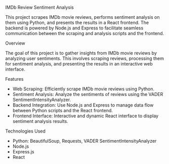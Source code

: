IMDb Review Sentiment Analysis


This project scrapes IMDb movie reviews, performs sentiment analysis on them using Python, and presents the results in a React frontend. The backend is powered by Node.js and Express to facilitate seamless communication between the scraping and analysis scripts and the frontend.

Overview

The goal of this project is to gather insights from IMDb movie reviews by analyzing user sentiments. This involves scraping reviews, processing them for sentiment analysis, and presenting the results in an interactive web interface.

Features

* Web Scraping: Efficiently scrape IMDb movie reviews using Python.
* Sentiment Analysis: Analyze the sentiments of reviews using the VADER SentimentIntensityAnalyzer.
* Backend Integration: Use Node.js and Express to manage data flow between Python scripts and the React frontend.
* Frontend Interface: Interactive and dynamic React interface to display sentiment analysis results.


Technologies Used
* Python: BeautifulSoup, Requests, VADER SentimentIntensityAnalyzer
* Node.js
* Express.js
* React
